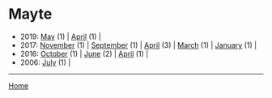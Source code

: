 # Mayte

  * 2019: 
      [May](./mayte-2019-05.md) (1) | 
      [April](./mayte-2019-04.md) (1) | 
  * 2017: 
      [November](./mayte-2017-11.md) (1) | 
      [September](./mayte-2017-09.md) (1) | 
      [April](./mayte-2017-04.md) (3) | 
      [March](./mayte-2017-03.md) (1) | 
      [January](./mayte-2017-01.md) (1) | 
  * 2016: 
      [October](./mayte-2016-10.md) (1) | 
      [June](./mayte-2016-06.md) (2) | 
      [April](./mayte-2016-04.md) (1) | 
  * 2006: 
      [July](./mayte-2006-07.md) (1) | 

----

[Home](../)
